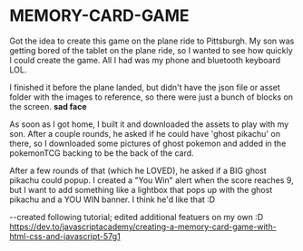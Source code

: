 # MEMORY-CARD-GAME

Got the idea to create this game on the plane ride to Pittsburgh.  My son was getting bored of the tablet on the plane ride, so I wanted to see how quickly I could create the game.  All I had was my phone and bluetooth keyboard LOL.

I finished it before the plane landed, but didn't have the json file or asset folder with the images to reference, so there were just a bunch of blocks on the screen. **sad face**

As soon as I got home, I built it and downloaded the assets to play with my son. After a couple rounds, he asked if he could have 'ghost pikachu' on there, so I downloaded some pictures of ghost pokemon and added in the pokemonTCG backing to be the back of the card.

After a few rounds of that (which he LOVED), he asked if a BIG ghost pikachu could popup.  I created a "You Win" alert when the score reaches 9, but I want to add something like a lightbox that pops up with the ghost pikachu and a YOU WIN banner.  I think he'd like that :D

--created following tutorial; edited additional featuers on my own :D
https://dev.to/javascriptacademy/creating-a-memory-card-game-with-html-css-and-javascript-57g1
